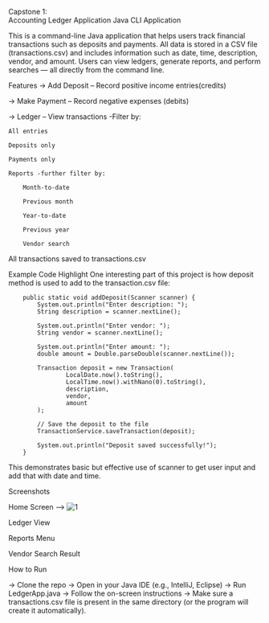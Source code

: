 Capstone 1:  
Accounting Ledger Application 
Java CLI Application 

This is a command-line Java application that helps users track financial transactions such as deposits and payments.
All data is stored in a CSV file (transactions.csv) and includes information such as date, time, description, vendor, and amount. Users can view ledgers, generate reports, and perform searches — all directly from the command line.

Features
-> Add Deposit – Record positive income entries(credits)

-> Make Payment – Record negative expenses (debits)

-> Ledger – View transactions -Filter by:

    All entries

    Deposits only

    Payments only

    Reports -further filter by:

        Month-to-date

        Previous month

        Year-to-date

        Previous year

        Vendor search

All transactions saved to transactions.csv


Example Code Highlight
One interesting part of this project is how deposit method is used to add to the transaction.csv file:


        public static void addDeposit(Scanner scanner) {
            System.out.println("Enter description: ");
            String description = scanner.nextLine();

            System.out.println("Enter vendor: ");
            String vendor = scanner.nextLine();

            System.out.println("Enter amount: ");
            double amount = Double.parseDouble(scanner.nextLine());

            Transaction deposit = new Transaction(
                    LocalDate.now().toString(),
                    LocalTime.now().withNano(0).toString(),
                    description,
                    vendor,
                    amount
            );

            // Save the deposit to the file
            TransactionService.saveTransaction(deposit);

            System.out.println("Deposit saved successfully!");
        }
This demonstrates basic but effective use of scanner to get user input and add that with date and time.

Screenshots 

Home Screen --> ![1](https://github.com/user-attachments/assets/dfbcef8c-4b0c-4aff-8ff3-d6ef476f4692)


Ledger View

Reports Menu

Vendor Search Result

How to Run

-> Clone the repo
-> Open in your Java IDE (e.g., IntelliJ, Eclipse)
-> Run LedgerApp.java
-> Follow the on-screen instructions
-> Make sure a transactions.csv file is present in the same directory (or the program will create it automatically).
